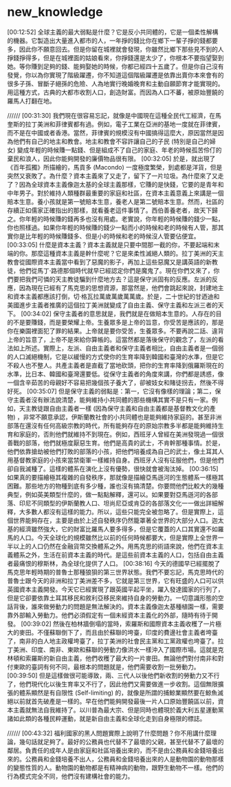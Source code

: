 # new_knowledge
[00:12:52] 全球主義的最大弱點是什麼？它是反小共同體的，它是一個柔性解構的機器。它製造出大量進入都市的人，一年掙的錢比你在鄉下一輩子掙的錢都要多，因此你不願意回去。但是你留在城裡就會發現，你雖然比鄉下那些見不到的人掙錢掙得多，但是在城裡面的姑娘看來，你掙錢還是太少了，你根本不要指望娶到她。等你賺到足夠的錢、能夠娶她的時候，你都已經四十五歲了。但是你自己沒有發覺，你以為你實現了階級躍遷，你不知道這個階級躍遷是依靠出賣你本來會有的很多子孫、冒斷子絕孫的危險、人為地實行晚婚晚育和主動自願節育才能實現的。用這種方式，古典的大都市收割人口，創造財富。而因為人口不蕃，被原始豐饒的羅馬人打翻在地。

//////
[00:31:30] 我們現在很容易忘記，就像是中國現在這種全民代工經濟，在馬奎斯的拉丁美洲和菲律賓都有過。例如，電子工業在亞洲的基地一度就在菲律賓，而不是在中國或者香港。當然，菲律賓的規模沒有中國搞得這麼大，原因當然是因為他們有自己的地主和教會。地主和教會不容許讓自己的子民 (特別是自己的婦女) 變成年輕的時候賺一點錢、但是組成不了自己的家庭、年老的時候孤苦伶仃的棄民和浪人，因此你能夠開發的廉價物品很有限。
[00:32:05] 於是，就出現了《百年孤獨》所描繪的，馬貢多 (Macondo) 一度極度繁榮，到處都是洋貨，但是突然又衰敗了。為什麼？資本主義來了又走了，留下了一片垃圾。為什麼來了又走了？因為全球資本主義像迦太基的全球主義那樣，它賺的是快錢，它要的是青年和中年男子。對於維持人類種群最重要的家庭和社區，在資本主義意義上來講是一個賠本生意。養小孩就是第一號賠本生意，養老人是第二號賠本生意。然而，社區的存續正如儒家正確指出的那樣，就看養老這件事情了。西伯善養老者，故天下歸之。你年輕的時候賺的錢再多也沒有用處。老實說，你年輕的時候賺的錢少一點，你也照樣過。如果你年輕的時候賺的錢少一點而小的時候和老的時候有人管，那其實你是比年輕的時候賺錢多、但是小的時候和老的時候沒人管要佔便宜。
[00:33:05] 什麼是資本主義？資本主義就是只要中間那一截的你，不要起端和末端的你。那麼這種資本主義是幹什麼呢？它是來柔性滅絕人類的。拉丁美洲的天主教會從國際資本主義當中看到了惡魔的影子，再加上這些惡魔又是講英語的新教徒，他們從馬丁·路德那個時代就早已經認定你們是魔鬼了。現在你們又來了，你們要把我們可憐的天主教徒騙到什麼地方去？這是保守派固有的反應。左派的反應，因為現在已經有了馬克思的思想資源，那當然是，他們會跳起來說，封建地主和資本主義都應該打倒，切·格瓦拉萬歲萬歲萬萬歲。於是，二十世紀的甘迺迪和美國進步主義者推廣的這個拉丁美洲就變成了自由主義、保守主義和左派三者的天下。
[00:34:02] 保守主義者的意思就是，我們就是在做賠本生意的。人存在的目的不是要賺錢，而是要榮耀上帝。生養眾多是上帝的旨意，你受苦是應該的，那是你在樂園裡面犯了罪的結果。上帝就是要你受苦，生養眾多。不要再說二話、違背上帝的旨意了，上帝不是來給你算帳的。這當然都是落後保守的觀念了，左派的看法如上所述。實際上，左派、自由主義者和保守主義者相比，自由主義者是一個弱的人口滅絕機制，它是以緩慢的方式使你的生育率降到韓國和臺灣的水準，但是它不殺人也不整人。共產主義者是直截了當地砍頭，把你的生育率降到俄羅斯現在的水準，比日本、韓國和臺灣還要低。從保守主義者的角度來講，你們都是誘惑，像一個含辛茹苦的母親好不容易把幾個孩子養大了，卻被妓女和賭徒拐去，然後不得好死。
[00:35:07] 但是保守主義的弱點是：第一，它沒有像樣的理論；第二，保守主義者沒有辦法說清楚，能夠維持小共同體的那些機構其實不是只有一家。例如，天主教徒跟自由主義者一樣 (因為保守主義和自由主義都是基督教文化的產物) ，非常不願意承認，伊斯蘭教社會的小共同體也是能夠維持家庭的。甚至非洲部落在還沒有任何高級宗教的時代，所有能夠存在的原始宗教多半都是能夠維持生育和家庭的，否則他們就維持不到現在。例如，西班牙人曾經在美洲發現過一個很善戰的部落，他們就極度厭惡生育。他們是高貴的武士，不肯幹那種事情。於是，他們依靠搶劫被他們打敗的部落的小孩，把他們培養成為自己的武士，像土耳其人用基督教家庭的小孩來當禁衛軍一樣維持自身。西班牙人沒有征服他們，但是他們卻自我滅種了。這樣的體系在演化上沒有優勢，很快就會被淘汰掉。
[00:36:15] 如果真的要描繪極其複雜的自發秩序，那就像是描繪亞馬遜河的生態體系一樣極其困難。那些地方的物種到底有多少種，誰也沒有搞清楚。你要問他們比較大的幾種典型，例如英美類型什麼的，做一點點解釋，還可以。如果要對亞馬遜河的各部落、印尼不同類型的伊斯蘭教人口、坦尚尼亞或肯亞的各部落文化一一做出詳細解釋，大多數人都沒有這樣的能力。所以，這些只能完全被忽略了。但是實際上，這個世界能夠存在，主要是由於上述自發秩序仍然籠罩著全世界的大部分人口。迦太基的經濟雖然強大，它的財富比羅馬人要多得多，但是它覆蓋的人口其實還不如羅馬的人口。今天全球化的規模雖然比以前的任何時候都要大，但是實際上全世界一半以上的人口仍然在金融貨幣交換體系之外。用馬克思的術語來說，他們在資本主義體系之外，生活在前資本主義的時代。是這些前資本主義的人口，包括自由主義者最痛恨的穆斯林，為全球化提供了人口。
[00:38:16] 今天的德國早已經擺脫了馬克思年輕時期的普魯士那種狼狽的第三世界狀態。我們不要忘記，馬克思時代的普魯士跟今天的非洲和拉丁美洲差不多，它就是第三世界，它有旺盛的人口可以供英國資本主義開發。今天它已經實現了跟英國平起平坐，躍入發達國家的行列了，但是它卻要依靠土耳其移民和敘利亞移民來維持自身的勞動力。一切意識形態的空話背後，誰來做勞動力的問題是無法解決的。資本主義像迦太基種植園一樣，需要靠外部輸入勞動力。他們必須假定有一個未經資本主義化的外部，隨時有待于開發。
[00:39:02] 然後在柏林牆倒塌的當時，索羅斯和國際資本主義收穫了一片極大的麥田。不僅蘇聯倒下了，而且由於蘇聯的垮臺，印度的費邊社會主義者垮臺了，南非的白人地主政權垮臺了，拉丁美洲的社會民主黨和工黨政權也垮臺了。拉丁美洲、印度、南非、東歐和蘇聯的勞動力像洪水一樣沖入了國際市場。這就是克林頓和索羅斯的新自由主義，他們收穫了最大的一片麥田。無論他們對付南非和對付東歐的臺詞有何不同，最根本的問題就是，他們需要收割一批勞動力。
[00:39:50] 但是這樣做很可能導致，兩、三代人以後他們新收割的勞動力又不行了，他們現代化以後生育率又不行了，因此他們又需要做進一步收割。這個無限擴張的體系顯然是有自限性 (Self-limiting) 的，就像是所謂的捕鯨業顯然要在鯨魚滅絕以前就首先破產是一樣的。早在他們能夠開發最後一片人口原始豐饒區以前，資本主義就無法自我維持了。以川普為最大宗、但是同時也體現於義大利五星運動黨諸如此類的各種民粹運動，就是新自由主義和全球化走到自身極限的標誌。

//////
[00:43:32] 福利國家的黑人問題實際上說明了什麼問題？你不用講什麼理論，幾句話就足夠了。最好的公務員也代替不了最壞的父親，甚至代替不了最壞的鄰居。負責任的成年人是由家庭和社區培養出來的，而不是由公務員和金錢培養出來的。公務員和金錢培養不出人，公務員和金錢培養出來的人是動物園的動物那樣的變態性質的人。動物園的動物都是有精神病的動物，跟野生動物不一樣。他們的行為模式完全不同，他們沒有建構社會的能力。
